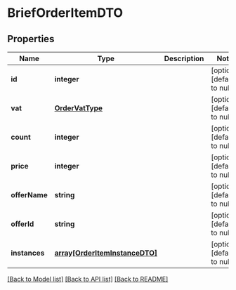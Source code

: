 # BriefOrderItemDTO

## Properties
Name | Type | Description | Notes
------------ | ------------- | ------------- | -------------
**id** | **integer** |  | [optional] [default to null]
**vat** | [**OrderVatType**](OrderVatType.md) |  | [optional] [default to null]
**count** | **integer** |  | [optional] [default to null]
**price** | **integer** |  | [optional] [default to null]
**offerName** | **string** |  | [optional] [default to null]
**offerId** | **string** |  | [optional] [default to null]
**instances** | [**array[OrderItemInstanceDTO]**](OrderItemInstanceDTO.md) |  | [optional] [default to null]

[[Back to Model list]](../README.md#documentation-for-models) [[Back to API list]](../README.md#documentation-for-api-endpoints) [[Back to README]](../README.md)


